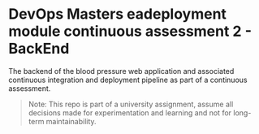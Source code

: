 # DevOps Masters eadeployment module continuous assessment 2 - BackEnd

The backend of the blood pressure web application and associated continuous integration and deployment pipeline as part of a continuous assessment.

> Note: This repo is part of a university assignment, assume all decisions made for experimentation and learning and not for long-term maintainability.
